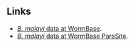 
Links
--------

-   [*B. malayi* data at
    WormBase](http://www.wormbase.org/species/b_malayi).
-   [*B. malayi* data at WormBase
    ParaSite](http://parasite.wormbase.org/Brugia_malayi_prjna10729/).

